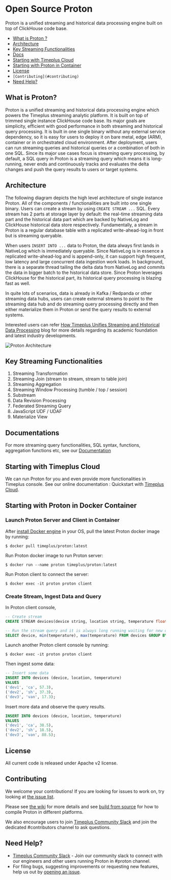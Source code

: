 # Open Source Proton

Proton is a unified streaming and historical data processing engine built on top of ClickHouse code base.

- [What is Proton ?](#what-is-proton)
- [Architecture](#architecture)
- [Key Streaming Functionalities](#key-streaming-functionalities)
- [Docs](#docs)
- [Starting with Timeplus Cloud](#starting-with-timeplus-cloud)
- [Starting with Proton in Container](#starting-with-proton-in-docker-container)
- [License](#license)
- `[Contributing](#contributing)`
- [Need Help?](#need-help)

## What is Proton?

Proton is a unified streaming and historical data processing engine which powers the Timeplus streaming analytic platform.
It is built on top of trimmed single instance ClickHouse code base. Its major goals are simplicity, efficient with good performance in both streaming and historical query processing.
It is built in one single binary without any external service dependency, so it is easy for users to deploy it on bare metal, edge (ARM), container or in orchestrated cloud environment.
After deployment, users can run streaming queries and historical queries or a combination of both in one SQL. Since its major use cases focus is streaming query processing,
by default, a SQL query in Proton is a streaming query which means it is long-running, never ends and continuously tracks and evaluates the delta changes and push the query results to users or target systems.

## Architecture

The following diagram depicts the high level architecture of single instance Proton. All of the components / functionalities are built into one single binary.
Users can create a stream by using `CREATE STREAM ...` SQL. Every stream has 2 parts at storage layer by default: the real-time streaming data part and the historical data part which
are backed by NativeLog and ClickHouse historical data store respectively. Fundamentally, a stream in Proton is a regular database table with a replicated write-ahead-log in front but is streaming queryable.

When users `INSERT INTO ...` data to Proton, the data always first lands in NativeLog which is immediately queryable. Since NativeLog is in essence a replicated write-ahead-log and is append-only, it
can support high frequent, low latency and large concurrent data ingestion work loads. In background, there is a separate thread tailing the delta data from NativeLog and commits the data in bigger batch
to the historical data store. Since Proton leverages ClickHouse for the historical part, its historical query processing is blazing fast as well.

In quite lots of scenarios, data is already in Kafka / Redpanda or other streaming data hubs, users can create external streams to point to the streaming data hub and do streaming query processing
directly and then either materialize them in Proton or send the query results to external systems.

Interested users can refer [How Timeplus Unifies Streaming and Historical Data Processing](https://www.timeplus.com/post/unify-streaming-and-historical-data-processing) blog for more details regarding its academic foundation and latest industry developments.

![Proton Architecture](https://github.com/timeplus-io/proton/raw/develop/design/proton-high-level-arch.svg)

## Key Streaming Functionalities

1. Streaming Transformation
2. Streaming Join (stream to stream, stream to table join)
3. Streaming Aggregation
4. Streaming Window Processing (tumble / top / session)
5. Substream
6. Data Revision Processing
7. Federated Streaming Query
8. JavaScript UDF / UDAF
9. Materialize View

## Documentations

For more streaming query functionalities, SQL syntax, functions, aggregation functions etc, see our [Documentation](https://docs.timeplus.com/)

## Starting with Timeplus Cloud

We can run Proton for you and even provide more functionalities in Timeplus console. See our online documentation : Quickstart with [Timeplus Cloud](https://docs.timeplus.com/quickstart).

## Starting with Proton in Docker Container

### Launch Proton Server and Client in Container

After [install Docker engine](https://docs.docker.com/engine/install/) in your OS, pull the latest Proton docker image by running:

```
$ docker pull timeplus/proton:latest
```

Run Proton docker image to run Proton server:

```
$ docker run --name proton timeplus/proton:latest
```


Run Proton client to connect the server:

```
$ docker exec -it proton proton client
```

### Create Stream, Ingest Data and Query

In Proton client console,

```sql
-- Create stream
CREATE STREAM devices(device string, location string, temperature float);

-- Run the stream query and it is always long running waiting for new data
SELECT device, min(temperature), max(temperature) FROM devices GROUP BY device;
```

Launch another Proton client console by running:

```
$ docker exec -it proton proton client
```

Then ingest some data:

```sql
-- Insert some data
INSERT INTO devices (device, location, temperature)
VALUES
('dev1', 'ca', 57.3),
('dev2', 'sh', 37.3),
('dev3', 'van', 17.3);
```

Insert more data and observe the query results.

```sql
INSERT INTO devices (device, location, temperature)
VALUES
('dev1', 'ca', 38.5),
('dev2', 'sh', 18.5),
('dev3', 'van', 88.5);
```

## License

All current code is released under Apache v2 license.

## Contributing

We welcome your contributions! If you are looking for issues to work on, try looking at [the issue list](https://github.com/timeplus-io/proton/issues).

Please see [the wiki](https://github.com/timeplus-io/proton/wiki/Contributing) for more details and see [build from source](BUILD.md) for how to compile Proton in different platforms.

We also encourage users to join [Timeplus Community Slack](https://timeplus.com/slack) and join the dedicated #contributors channel to ask questions.

## Need Help?

- [Timeplus Community Slack](https://timeplus.com/slack) - Join our community slack to connect with our engineers and other users running Proton in #proton channel.
- For filing bugs, suggesting improvements or requesting new features, help us out by [opening an issue](https://github.com/timeplus-io/proton/issues).

